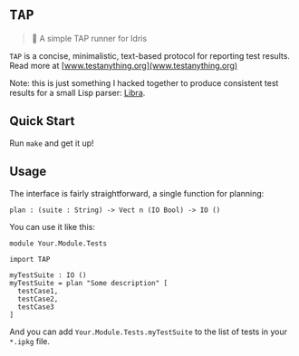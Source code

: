 # `TAP`
> 🍻 A simple TAP runner for Idris

`TAP` is a concise, minimalistic, text-based protocol for reporting test
results. Read more at [www.testanything.org](www.testanything.org)

Note: this is just something I hacked together to produce consistent test
results for a small Lisp parser: [Libra](https://github.com/ostera/libra).

## Quick Start

Run `make` and get it up!

## Usage

The interface is fairly straightforward, a single function for planning:

```
plan : (suite : String) -> Vect n (IO Bool) -> IO ()
```

You can use it like this:

```
module Your.Module.Tests

import TAP

myTestSuite : IO ()
myTestSuite = plan "Some description" [
  testCase1,
  testCase2,
  testCase3
]
```

And you can add `Your.Module.Tests.myTestSuite` to the list of tests in your
`*.ipkg` file.
